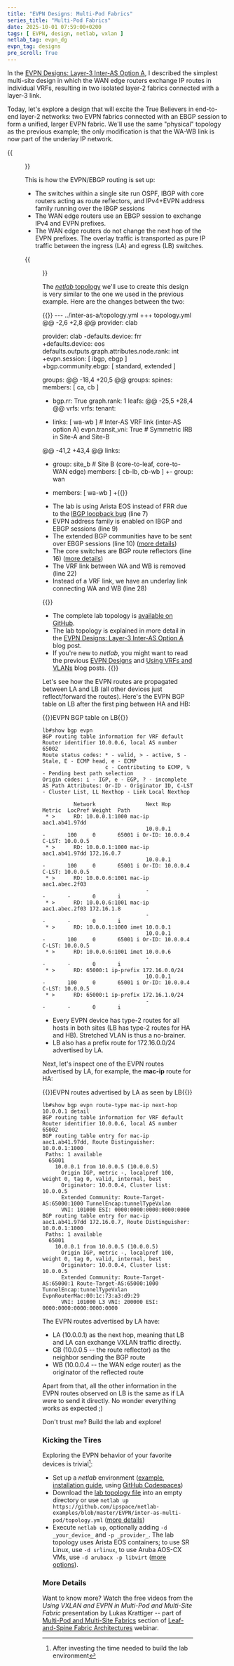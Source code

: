 ```yaml
---
title: "EVPN Designs: Multi-Pod Fabrics"
series_title: "Multi-Pod Fabrics"
date: 2025-10-01 07:59:00+0200
tags: [ EVPN, design, netlab, vxlan ]
netlab_tag: evpn_dg
evpn_tag: designs
pre_scroll: True
---
```

In the [EVPN Designs: Layer-3 Inter-AS Option A](/2025/08/evpn-designs-interas-a/), I described the simplest multi-site design in which the WAN edge routers exchange IP routes in individual VRFs, resulting in two isolated layer-2 fabrics connected with a layer-3 link.

Today, let's explore a design that will excite the True Believers in end-to-end layer-2 networks: two EVPN fabrics connected with an EBGP session to form a unified, larger EVPN fabric. We'll use the same "physical" topology as the previous example; the only modification is that the WA-WB link is now part of the underlay IP network.

{{<figure src="/2025/08/evpn-inter-as-topology.png" caption="Lab topology">}}
<!--more-->

This is how the EVPN/EBGP routing is set up:

* The switches within a single site run OSPF, IBGP with core routers acting as route reflectors, and IPv4+EVPN address family running over the IBGP sessions
* The WAN edge routers use an EBGP session to exchange IPv4 and EVPN prefixes.
* The WAN edge routers do not change the next hop of the EVPN prefixes. The overlay traffic is transported as pure IP traffic between the ingress (LA) and egress (LB) switches.

{{<figure src="/2025/10/evpn-multi-pod-bgp.png" caption="BGP sessions (IBGP sessions are brown, EBGP sessions are red)">}}

The [_netlab_ topology](https://github.com/ipspace/netlab-examples/blob/master/EVPN/inter-as-multi-pod/topology.yml) we'll use to create this design is very similar to the one we used in the previous example. Here are the changes between the two:

{{<printout>}}
--- ../inter-as-a/topology.yml
+++ topology.yml
@@ -2,6 +2,8 @@ provider: clab

 provider: clab
-defaults.device: frr
+defaults.device: eos
 defaults.outputs.graph.attributes.node.rank: int
+evpn.session: [ ibgp, ebgp ]
+bgp.community.ebgp: [ standard, extended ]

 groups:
@@ -18,4 +20,5 @@ groups:
   spines:
     members: [ ca, cb ]
+    bgp.rr: True
     graph.rank: 1
   leafs:
@@ -25,5 +28,4 @@ vrfs:
 vrfs:
   tenant:
-    links: [ wa-wb ]          # Inter-AS VRF link (inter-AS option A)
     evpn.transit_vni: True    # Symmetric IRB in Site-A and Site-B

@@ -41,2 +43,4 @@ links:
 - group: site_b               # Site B (core-to-leaf, core-to-WAN edge)
   members: [ cb-lb, cb-wb ]
+- group: wan
+  members: [ wa-wb ]
+{{</printout>}}

* The lab is using Arista EOS instead of FRR due to the [IBGP loopback bug](https://blog.ipspace.net/2024/03/frr-ibgp-loopbacks/) (line 7)
* EVPN address family is enabled on IBGP and EBGP sessions (line 9)
* The extended BGP communities have to be sent over EBGP sessions (line 10) ([more details](/2024/10/evpn-designs-ebgp/))
* The core switches are BGP route reflectors (line 16) ([more details](/2024/09/evpn-designs-ibgp-rr/))
* The VRF link between WA and WB is removed (line 22)
* Instead of a VRF link, we have an underlay link connecting WA and WB (line 28)

{{<note info>}}
* The complete lab topology is [available on GitHub](https://github.com/ipspace/netlab-examples/blob/master/EVPN/inter-as-multi-pod/topology.yml).
* The lab topology is explained in more detail in the [EVPN Designs: Layer-3 Inter-AS Option A](/2025/08/evpn-designs-interas-a/#topo) blog post.
* If you're new to _netlab_, you might want to read the previous [EVPN Designs](/tag/evpn/#designs) and [Using VRFs and VLANs](/tag/netlab/#using-vrfs-and-vlans) blog posts.
{{</note>}}

Let's see how the EVPN routes are propagated between LA and LB (all other devices just reflect/forward the routes). Here's the EVPN BGP table on LB after the first ping between HA and HB:

{{<cc>}}EVPN BGP table on LB{{</cc>}}
```
lb#show bgp evpn
BGP routing table information for VRF default
Router identifier 10.0.0.6, local AS number 65002
Route status codes: * - valid, > - active, S - Stale, E - ECMP head, e - ECMP
                    c - Contributing to ECMP, % - Pending best path selection
Origin codes: i - IGP, e - EGP, ? - incomplete
AS Path Attributes: Or-ID - Originator ID, C-LST - Cluster List, LL Nexthop - Link Local Nexthop

          Network                Next Hop              Metric  LocPref Weight  Path
 * >      RD: 10.0.0.1:1000 mac-ip aac1.ab41.97dd
                                 10.0.0.1              -       100     0       65001 i Or-ID: 10.0.0.4 C-LST: 10.0.0.5
 * >      RD: 10.0.0.1:1000 mac-ip aac1.ab41.97dd 172.16.0.7
                                 10.0.0.1              -       100     0       65001 i Or-ID: 10.0.0.4 C-LST: 10.0.0.5
 * >      RD: 10.0.0.6:1001 mac-ip aac1.abec.2f03
                                 -                     -       -       0       i
 * >      RD: 10.0.0.6:1001 mac-ip aac1.abec.2f03 172.16.1.8
                                 -                     -       -       0       i
 * >      RD: 10.0.0.1:1000 imet 10.0.0.1
                                 10.0.0.1              -       100     0       65001 i Or-ID: 10.0.0.4 C-LST: 10.0.0.5
 * >      RD: 10.0.0.6:1001 imet 10.0.0.6
                                 -                     -       -       0       i
 * >      RD: 65000:1 ip-prefix 172.16.0.0/24
                                 10.0.0.1              -       100     0       65001 i Or-ID: 10.0.0.4 C-LST: 10.0.0.5
 * >      RD: 65000:1 ip-prefix 172.16.1.0/24
                                 -                     -       -       0       i
```

* Every EVPN device has type-2 routes for all hosts in both sites (LB has type-2 routes for HA and HB). Stretched VLAN is thus a no-brainer.
* LB also has a prefix route for 172.16.0.0/24 advertised by LA.

Next, let's inspect one of the EVPN routes advertised by LA, for example, the **mac-ip** route for HA:

{{<cc>}}EVPN routes advertised by LA as seen by LB{{</cc>}}
```
lb#show bgp evpn route-type mac-ip next-hop 10.0.0.1 detail
BGP routing table information for VRF default
Router identifier 10.0.0.6, local AS number 65002
BGP routing table entry for mac-ip aac1.ab41.97dd, Route Distinguisher: 10.0.0.1:1000
 Paths: 1 available
  65001
    10.0.0.1 from 10.0.0.5 (10.0.0.5)
      Origin IGP, metric -, localpref 100, weight 0, tag 0, valid, internal, best
      Originator: 10.0.0.4, Cluster list: 10.0.0.5
      Extended Community: Route-Target-AS:65000:1000 TunnelEncap:tunnelTypeVxlan
      VNI: 101000 ESI: 0000:0000:0000:0000:0000
BGP routing table entry for mac-ip aac1.ab41.97dd 172.16.0.7, Route Distinguisher: 10.0.0.1:1000
 Paths: 1 available
  65001
    10.0.0.1 from 10.0.0.5 (10.0.0.5)
      Origin IGP, metric -, localpref 100, weight 0, tag 0, valid, internal, best
      Originator: 10.0.0.4, Cluster list: 10.0.0.5
      Extended Community: Route-Target-AS:65000:1 Route-Target-AS:65000:1000 TunnelEncap:tunnelTypeVxlan EvpnRouterMac:00:1c:73:a3:d9:29
      VNI: 101000 L3 VNI: 200000 ESI: 0000:0000:0000:0000:0000
```

The EVPN routes advertised by LA have:

* LA (10.0.0.1) as the next hop, meaning that LB and LA can exchange VXLAN traffic directly.
* CB (10.0.0.5 -- the route reflector) as the neighbor sending the BGP route
* WB (10.0.0.4 -- the WAN edge router) as the originator of the reflected route

Apart from that, all the other information in the EVPN routes observed on LB is the same as if LA were to send it directly. No wonder everything works as expected ;)

Don't trust me? Build the lab and explore!

### Kicking the Tires

Exploring the EVPN behavior of your favorite devices is trivial[^IST]:

[^IST]: After investing the time needed to build the lab environment

* Set up a _netlab_ environment ([example](https://blog.ipspace.net/2024/04/evpn-designs-vxlan-leaf-spine-fabric/#lab), [installation guide](https://netlab.tools/install/), using [GitHub Codespaces](/2024/07/netlab-examples-codespaces/))
* Download the [lab topology file](https://github.com/ipspace/netlab-examples/blob/master/EVPN/inter-as-multi-pod/topology.yml) into an empty directory or use `netlab up https://github.com/ipspace/netlab-examples/blob/master/EVPN/inter-as-multi-pod/topology.yml` ([more details](/2025/09/netlab-download-url/))
* Execute `netlab up`, optionally adding  `-d _your_device_` and  `-p _provider_`. The lab topology uses Arista EOS containers; to use SR Linux, use `-d srlinux`, to use Aruba AOS-CX VMs, use `-d arubacx -p libvirt` ([more options](https://netlab.tools/module/evpn/)).

### More Details

Want to know more? Watch the free videos from the *Using VXLAN and EVPN in Multi-Pod and Multi-Site Fabric* presentation by Lukas Krattiger -- part of [Multi-Pod and Multi-Site Fabrics](https://my.ipspace.net/bin/list?id=Clos#MULTISITE) section of [Leaf-and-Spine Fabric Architectures](http://www.ipspace.net/Leaf-and-Spine_Fabric_Architectures) webinar.
